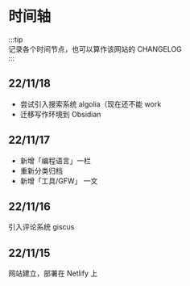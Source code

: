 # 时间轴

:::tip  
记录各个时间节点，也可以算作该网站的 CHANGELOG  
:::


## 22/11/18

- 尝试引入搜索系统 algolia（现在还不能 work
- 迁移写作环境到 Obsidian


## 22/11/17

- 新增「编程语言」一栏
- 重新分类归档
- 新增「工具/GFW」 一文


## 22/11/16

引入评论系统 giscus


## 22/11/15

网站建立，部署在 Netlify 上
